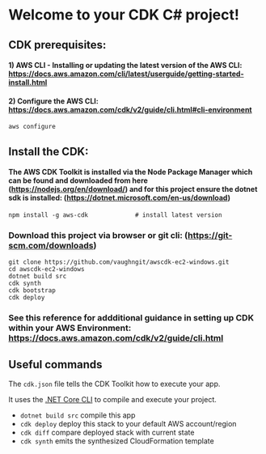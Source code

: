 # Welcome to your CDK C# project!

## CDK prerequisites: 
#### 1)  AWS CLI - Installing or updating the latest version of the AWS CLI: https://docs.aws.amazon.com/cli/latest/userguide/getting-started-install.html
#### 2) Configure the AWS CLI:  https://docs.aws.amazon.com/cdk/v2/guide/cli.html#cli-environment
    aws configure

## Install the CDK: 
#### The AWS CDK Toolkit is installed via the Node Package Manager which can be found and downloaded from here (https://nodejs.org/en/download/) and for this project ensure the dotnet sdk is installed: (https://dotnet.microsoft.com/en-us/download)
    npm install -g aws-cdk             # install latest version



### Download this project via browser or git cli: (https://git-scm.com/downloads) 
    git clone https://github.com/vaughngit/awscdk-ec2-windows.git
    cd awscdk-ec2-windows
    dotnet build src
    cdk synth
    cdk bootstrap
    cdk deploy 

### See this reference for addditional guidance in setting up CDK within your AWS Environment: https://docs.aws.amazon.com/cdk/v2/guide/cli.html


## Useful commands
The `cdk.json` file tells the CDK Toolkit how to execute your app.

It uses the [.NET Core CLI](https://docs.microsoft.com/dotnet/articles/core/) to compile and execute your project.

* `dotnet build src` compile this app
* `cdk deploy`       deploy this stack to your default AWS account/region
* `cdk diff`         compare deployed stack with current state
* `cdk synth`        emits the synthesized CloudFormation template